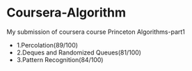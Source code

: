 # Coursera-Algorithm
My submission of coursera course Princeton Algorithms-part1
* 1.Percolation(89/100)
* 2.Deques and Randomized Queues(81/100)
* 3.Pattern Recognition(84/100)